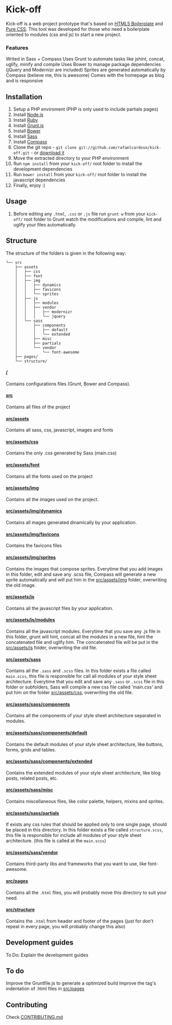 # Kick-off

Kick-off is a web project prototype that's based on [HTML5 Boilerplate](http://www.html5boilerplate.com/) and [Pure CSS](purecss.io). This tool was developed for those who need a boilerplate oriented to modules (css and js) to start a new project.

### Features

Writed in Sass + Compass
Uses Grunt to automate tasks like jshint, concat, uglify, minify and compile
Uses Bower to manage package dependencies (jQuery and Modernizr are included)
Sprites are generated automatically by Compass (believe me, this is awesome)
Comes with the homepage as blog and is responsive

## Installation

1. Setup a PHP enviroment (PHP is only used to include partials pages)
2. Install [Node.js](http://nodejs.org/)
3. Install [Ruby](http://www.ruby-lang.org/en/downloads/)
4. Install [Grunt.js](http://gruntjs.com/)
5. Install [Bower](http://bower.io/)
6. Install [Sass](http://sass-lang.com/)
7. Install [Compass](http://compass-style.org/install/)
8. Clone the git repo - `git clone git://github.com/rafaelcardoso/kick-off.git` - or [download it](https://github.com/rafaelcardoso/kick-off/zipball/master)
9. Move the extracted directory to your PHP environment
10. Run `npm install` from your `kick-off/` root folder to install the development dependencies
11. Run `bower install` from your `kick-off/` root folder to install the javascript dependencies
12. Finally, enjoy :)

## Usage

1. Before editing any `.html`, `.css` or `.js` file run `grunt w` from your `kick-off/` root folder to Grunt watch the modifications and compile, lint and uglify your files automatically.

## Structure

The structure of the folders is given in the following way:

```
└── src
	├── assets
	│	├── css
	│	├── font
	│	├── img
	│	│ 	├── dynamics
	│	│ 	├── favicons
	│	│ 	└── sprites
	│	├── js
	│	│ 	├── modules
	│	│ 	├── vendor
	│	│ 	│	├── modernizr
	│	│ 	│	└── jquery
	│	└── sass
	│	 	├── components
	│	 	│	├── default
	│		│	└── extended
	│	 	├── misc
	│	 	├── partials
	│	 	└── vendor
	│			└── font-awesome
	├── pages/ 
	└── structure/ 
```

#### [/](https://github.com/rafaelcardoso/kick-off/tree/master)

Contains configurations files (Grunt, Bower and Compass).

#### [src](https://github.com/rafaelcardoso/kick-off/tree/master/src)

Contains all files of the project

#### [src/assets](https://github.com/rafaelcardoso/kick-off/tree/master/src/assets)

Contains all sass, css, javascript, images and fonts

#### [src/assets/css](https://github.com/rafaelcardoso/kick-off/tree/master/src/assets/css)

Contains the only .css generated by Sass (main.css)

#### [src/assets/font](https://github.com/rafaelcardoso/kick-off/tree/master/src/assets/font)

Contains all the fonts used on the project

#### [src/assets/img](https://github.com/rafaelcardoso/kick-off/tree/master/src/assets/img)

Contains all the images used on the project.

#### [src/assets/img/dynamics](https://github.com/rafaelcardoso/kick-off/tree/master/src/assets/img/dynamics)

Contains all mages generated dinamically by your application.

#### [src/assets/img/favicons](https://github.com/rafaelcardoso/kick-off/tree/master/src/assets/img/favicons)

Contains the favicons files

#### [src/assets/img/sprites](https://github.com/rafaelcardoso/kick-off/tree/master/src/assets/img/sprites)

Contains the images that compose sprites. Everytime that you add images in this folder, edit and save any .scss file, Compass will generate a new sprite automatically and will put him in the [src/assets/img](https://github.com/rafaelcardoso/kick-off/tree/master/src/assets/img) folder, overwriting the old image.

#### [src/assets/js](https://github.com/rafaelcardoso/kick-off/tree/master/src/assets/js)

Contains all the javascript files by your application.

#### [src/assets/js/modules](https://github.com/rafaelcardoso/kick-off/tree/master/src/assets/js/modules)

Contains all the javascript modules. Everytime that you save any .js file in this folder, grunt will hint, concat all the modules in a new file, hint the concatenated file and uglify him. The concatenated file will be put in the [src/assets/js](https://github.com/rafaelcardoso/kick-off/tree/master/src/assets/js) folder, overwriting the old file.

#### [src/assets/sass](https://github.com/rafaelcardoso/kick-off/tree/master/src/assets/sass/)

Contains all the `.sass` and `.scss` files. In this folder exists a file called `main.scss`, this file is responsible for call all modules of your style sheet architecture. Everytime that you edit and save any `.sass` or `.scss` file in this folder or subfolders, Sass will compile a new css file called 'main.css' and put him on the folder [src/assets/css](https://github.com/rafaelcardoso/kick-off/tree/master/src/assets/css), overwriting the old file.

#### [src/assets/sass/components](https://github.com/rafaelcardoso/kick-off/tree/master/src/assets/sass/components/)

Contains all the components of your style sheet architecture separated in modules.

#### [src/assets/sass/components/default](https://github.com/rafaelcardoso/kick-off/tree/master/src/assets/sass/components/default)

Contains the default modules of your style sheet architecture, like buttons, forms, grids and tables.

#### [src/assets/sass/components/extended](https://github.com/rafaelcardoso/kick-off/tree/master/src/assets/sass/components/extended)

Contains the extended modules of your style sheet architecture, like blog posts, related posts, etc.

#### [src/assets/sass/misc](https://github.com/rafaelcardoso/kick-off/tree/master/src/assets/sass/misc)

Contains miscellaneous files, like color palette, helpers, mixins and sprites.

#### [src/assets/sass/partials](https://github.com/rafaelcardoso/kick-off/tree/master/src/assets/sass/partials)

If exists any css rules that should be applied only to one single page, should be placed in this directory. In this folder exists a file called `structure.scss`, this file is responsible for include all modules of your style sheet architecture. (this file is called at the `main.scss`)

#### [src/assets/sass/vendor](https://github.com/rafaelcardoso/kick-off/tree/master/src/assets/sass/vendor)

Contains third-party libs and frameworks that you want to use, like font-awesome.

#### [src/pages](https://github.com/rafaelcardoso/kick-off/tree/master/src/pages)

Contains all the `.html` files, you will probably move this directory to suit your need.

#### [src/structure](https://github.com/rafaelcardoso/kick-off/tree/master/src/structure)

Contains the `.html` from header and footer of the pages (just for don't repeat in every page, you will probably change this also)

## Development guides

To Do: Explain the development guides

## To do

Improve the Gruntfile.js to generate a optimized build
Improve the tag's indentation of .html files in [src/pages](https://github.com/rafaelcardoso/kick-off/tree/master/src/pages)

## Contributing

Check [CONTRIBUTING.md](https://github.com/rafaelcardoso/kick-off/blob/master/README.md)
